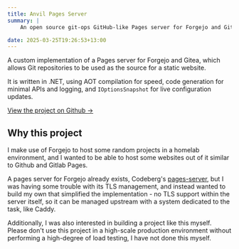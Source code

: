 ```yaml
---
title: Anvil Pages Server
summary: |
    An open source git-ops GitHub-like Pages server for Forgejo and Gitea.

date: 2025-03-25T19:26:53+13:00
---
```


A custom implementation of a Pages server for Forgejo and Gitea, which allows Git repositories to be used as the source for a static website.

It is written in .NET, using AOT compilation for speed, code generation for minimal APIs and logging, and `IOptionsSnapshot` for live configuration updates.

[View the project on Github &rarr;](https://github.com/crookm/anvil)

## Why this project

I make use of Forgejo to host some random projects in a homelab environment, and I wanted to be able to host some websites out of it similar to Github and Gitlab Pages.

A pages server for Forgejo already exists, Codeberg's [pages-server](https://codeberg.org/Codeberg/pages-server), but I was having some trouble with its TLS management, and instead wanted to build my own that simplified the implementation - no TLS support within the server itself, so it can be managed upstream with a system dedicated to the task, like Caddy.

Additionally, I was also interested in building a project like this myself. Please don't use this project in a high-scale production environment without performing a high-degree of load testing, I have not done this myself.
